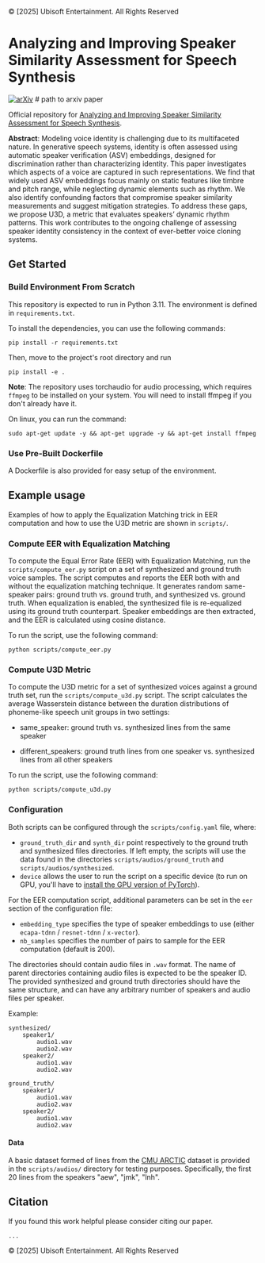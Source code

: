 © [2025] Ubisoft Entertainment. All Rights Reserved

# Analyzing and Improving Speaker Similarity Assessment for Speech Synthesis

[![arXiv](...)](...) # path to arxiv paper

Official repository for [Analyzing and Improving Speaker Similarity Assessment for Speech Synthesis](...).

**Abstract**: Modeling voice identity is challenging due to its multifaceted nature. 
In generative speech systems, identity is often assessed using automatic speaker verification (ASV) embeddings, designed for discrimination rather than characterizing identity.
This paper investigates which aspects of a voice are captured in such representations. We find that widely used ASV embeddings focus mainly on static features like timbre and pitch range, while
neglecting dynamic elements such as rhythm. We also identify confounding factors that compromise speaker similarity measurements and suggest mitigation strategies.
To address these gaps, we propose U3D, a metric that evaluates speakers’ dynamic rhythm patterns. This work contributes to the ongoing challenge of assessing
speaker identity consistency in the context of ever-better voice cloning systems.

## Get Started

### Build Environment From Scratch

This repository is expected to run in Python 3.11. The environment is defined in `requirements.txt`.

To install the dependencies, you can use the following commands:

```
pip install -r requirements.txt
```

Then, move to the project's root directory and run

```
pip install -e .
```

**Note**: The repository uses torchaudio for audio processing, which requires `ffmpeg` to be installed on your system.
You will need to install ffmpeg if you don't already have it.

On linux, you can run the command:
```
sudo apt-get update -y && apt-get upgrade -y && apt-get install ffmpeg
```

### Use Pre-Built Dockerfile

A Dockerfile is also provided for easy setup of the environment.

## Example usage

Examples of how to apply the Equalization Matching trick in EER computation and how to use the U3D metric are shown in `scripts/`.

### Compute EER with Equalization Matching

To compute the Equal Error Rate (EER) with Equalization Matching, run the `scripts/compute_eer.py` script on a set of synthesized and ground truth voice samples.
The script computes and reports the EER both with and without the equalization matching technique. It generates random same-speaker pairs: ground truth vs. ground truth,
and synthesized vs. ground truth. When equalization is enabled, the synthesized file is re-equalized using its ground truth counterpart. Speaker embeddings are
then extracted, and the EER is calculated using cosine distance.

To run the script, use the following command:

```
python scripts/compute_eer.py
```

### Compute U3D Metric

To compute the U3D metric for a set of synthesized voices against a ground truth set, run the `scripts/compute_u3d.py` script.
The script calculates the average Wasserstein distance between the duration distributions of phoneme-like speech unit groups in two settings:

- same_speaker: ground truth vs. synthesized lines from the same speaker

- different_speakers: ground truth lines from one speaker vs. synthesized lines from all other speakers

To run the script, use the following command:

```
python scripts/compute_u3d.py
```

### Configuration

Both scripts can be configured through the `scripts/config.yaml` file, where:

- `ground_truth_dir` and `synth_dir` point respectively to the ground truth and synthesized files directories. If left empty, 
the scripts will use the data found in the directories `scripts/audios/ground_truth` and `scripts/audios/synthesized`. 
- `device` allows the user to run the script on a specific device (to run on GPU, you'll have to [install the GPU version of PyTorch](https://pytorch.org/get-started/locally/)).

For the EER computation script, additional parameters can be set in the `eer` section of the configuration file:
- `embedding_type` specifies the type of speaker embeddings to use (either `ecapa-tdnn` / `resnet-tdnn` / `x-vector`).
- `nb_samples` specifies the number of pairs to sample for the EER computation (default is 200).

The directories should contain audio files in `.wav` format. The name of parent directories containing audio files
is expected to be the speaker ID. The provided synthesized and ground truth directories should have the same structure,
and can have any arbitrary number of speakers and audio files per speaker.

Example:
```
synthesized/
    speaker1/
        audio1.wav
        audio2.wav
    speaker2/
        audio1.wav
        audio2.wav

ground_truth/
    speaker1/
        audio1.wav
        audio2.wav
    speaker2/
        audio1.wav
        audio2.wav
```

#### Data

A basic dataset formed of lines from the [CMU ARCTIC](http://www.festvox.org/cmu_arctic/) dataset is provided in the `scripts/audios/` directory for testing purposes.
Specifically, the first 20 lines from the speakers "aew", "jmk", "lnh".

## Citation

If you found this work helpful please consider citing our paper.

```
...
```

© [2025] Ubisoft Entertainment. All Rights Reserved